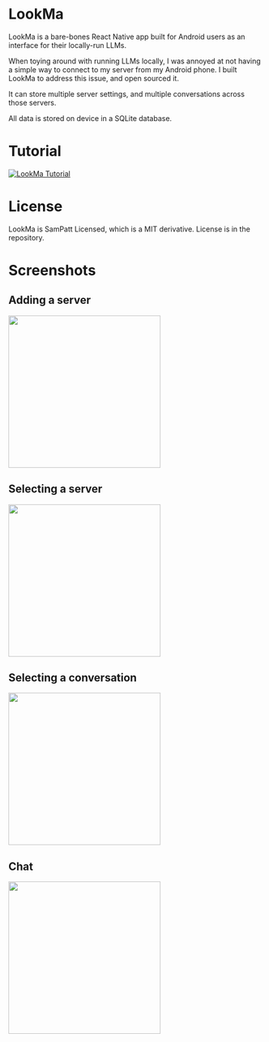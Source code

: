 # LookMa

LookMa is a bare-bones React Native app built for Android users as an interface for their locally-run LLMs.

When toying around with running LLMs locally, I was annoyed at not having a simple way to connect to my server from my Android phone. I built LookMa to address this issue, and open sourced it.

It can store multiple server settings, and multiple conversations across those servers. 

All data is stored on device in a SQLite database.

# Tutorial

[![LookMa Tutorial](https://i9.ytimg.com/vi/DY0rSqmzqNs/mqdefault.jpg?v=65ea1f2d&sqp=CLDoqK8G&rs=AOn4CLDrRnXfXhyA213U4xdgPtZzNRAQ4g)](https://youtu.be/DY0rSqmzqNs "LookMa Tutorial")

# License

LookMa is SamPatt Licensed, which is a MIT derivative. License is in the repository.

# Screenshots

## Adding a server

<img src="https://i.imgur.com/qmf6I4p.jpeg" width="300">

## Selecting a server

<img src="https://i.imgur.com/lgIQOvr.jpeg" width="300"> 

## Selecting a conversation

<img src="https://i.imgur.com/WmedDTX.jpeg" width="300"> 

## Chat

<img src="https://i.imgur.com/wRpH5fU.jpeg" width="300"> 